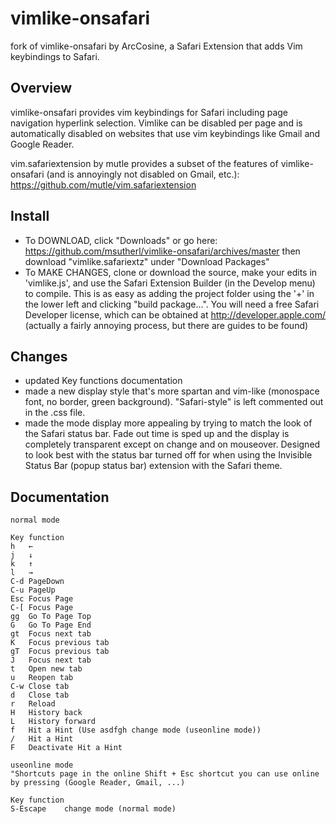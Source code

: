 # vimlike-onsafari

fork of vimlike-onsafari by ArcCosine, a Safari Extension that adds Vim keybindings to Safari.

## Overview

vimlike-onsafari provides vim keybindings for Safari including page navigation hyperlink selection. Vimlike can be disabled per page and is automatically disabled on websites that use vim keybindings like Gmail and Google Reader.

vim.safariextension by mutle provides a subset of the features of vimlike-onsafari (and is annoyingly not disabled on Gmail, etc.): https://github.com/mutle/vim.safariextension

## Install

* To DOWNLOAD, click "Downloads" or go here: https://github.com/msutherl/vimlike-onsafari/archives/master then download "vimlike.safariextz" under "Download Packages"
* To MAKE CHANGES, clone or download the source, make your edits in 'vimlike.js', and use the Safari Extension Builder (in the Develop menu) to compile. This is as easy as adding the project folder using the '+' in the lower left and clicking "build package...". You will need a free Safari Developer license, which can be obtained at http://developer.apple.com/ (actually a fairly annoying process, but there are guides to be found)

## Changes

* updated Key functions documentation
* made a new display style that's more spartan and vim-like (monospace font, no border, green background). "Safari-style" is left commented out in the .css file. 
* made the mode display more appealing by trying to match the look of the Safari status bar. Fade out time is sped up and the display is completely transparent except on change and on mouseover. Designed to look best with the status bar turned off for when using the Invisible Status Bar (popup status bar) extension with the Safari theme.

## Documentation

~~~
normal mode

Key function
h   ←
j   ↓
k   ↑
l   →
C-d PageDown
C-u PageUp
Esc Focus Page
C-[ Focus Page
gg  Go To Page Top
G   Go To Page End
gt  Focus next tab
K   Focus previous tab
gT  Focus previous tab
J   Focus next tab
t   Open new tab
u   Reopen tab
C-w Close tab
d   Close tab
r   Reload
H   History back
L   History forward
f   Hit a Hint (Use asdfgh change mode (useonline mode))
/   Hit a Hint
F   Deactivate Hit a Hint

useonline mode
"Shortcuts page in the online Shift + Esc shortcut you can use online by pressing (Google Reader, Gmail, ...)

Key function
S-Escape    change mode (normal mode)
~~~
